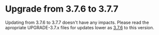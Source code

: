# Upgrade from 3.7.6 to 3.7.7

Updating from 3.7.6 to 3.7.7 doesn't have any impacts. Please read the apropriate UPGRADE-3.7.x files for updates lower as [3.7.6](UPGRADE-3.7.6.md) to this version.

